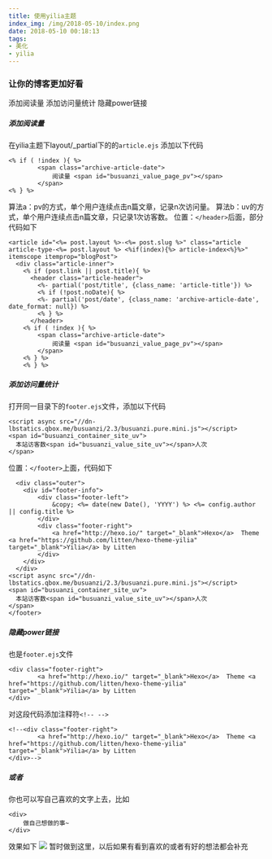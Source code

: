 ```yaml
---
title: 使用yilia主题
index_img: /img/2018-05-10/index.png
date: 2018-05-10 00:18:13
tags: 
- 美化
- yilia
---
```

### 让你的博客更加好看

添加阅读量
添加访问量统计
隐藏power链接
<!--more-->
##### 添加阅读量
在yilia主题下layout/\_partial下的的`article.ejs`
添加以下代码
```
<% if ( !index ){ %>
		<span class="archive-article-date">
			阅读量 <span id="busuanzi_value_page_pv"></span>
		</span>
<% } %>
```
算法a：pv的方式，单个用户连续点击n篇文章，记录n次访问量。
算法b：uv的方式，单个用户连续点击n篇文章，只记录1次访客数。
位置：`</header>`后面，部分代码如下
```
<article id="<%= post.layout %>-<%= post.slug %>" class="article article-type-<%= post.layout %> <%if(index){%> article-index<%}%>" itemscope itemprop="blogPost">
  <div class="article-inner">
    <% if (post.link || post.title){ %>
      <header class="article-header">
        <%- partial('post/title', {class_name: 'article-title'}) %>
        <% if (!post.noDate){ %>
        <%- partial('post/date', {class_name: 'archive-article-date', date_format: null}) %>
        <% } %>
      </header>
	<% if ( !index ){ %>
		<span class="archive-article-date">
			阅读量 <span id="busuanzi_value_page_pv"></span>
		</span>
	<% } %>
    <% } %>
```    

##### 添加访问量统计
打开同一目录下的`footer.ejs`文件，添加以下代码
```
<script async src="//dn-lbstatics.qbox.me/busuanzi/2.3/busuanzi.pure.mini.js"></script>
<span id="busuanzi_container_site_uv"> 
  本站访客数<span id="busuanzi_value_site_uv"></span>人次
</span>
```
位置：`</footer>`上面，代码如下

```<footer id="footer">
  <div class="outer">
    <div id="footer-info">
    	<div class="footer-left">
    		&copy; <%= date(new Date(), 'YYYY') %> <%= config.author || config.title %>
    	</div>
      	<div class="footer-right">
      		<a href="http://hexo.io/" target="_blank">Hexo</a>  Theme <a href="https://github.com/litten/hexo-theme-yilia" target="_blank">Yilia</a> by Litten
      	</div>
    </div>
  </div>
<script async src="//dn-lbstatics.qbox.me/busuanzi/2.3/busuanzi.pure.mini.js"></script>
<span id="busuanzi_container_site_uv"> 
  本站访客数<span id="busuanzi_value_site_uv"></span>人次
</span>
</footer>
```

##### 隐藏power链接
也是`footer.ejs`文件
```
<div class="footer-right">
      	<a href="http://hexo.io/" target="_blank">Hexo</a>  Theme <a href="https://github.com/litten/hexo-theme-yilia" target="_blank">Yilia</a> by Litten
</div>
```
对这段代码添加注释符`<!-- -->`
```
<!--<div class="footer-right">
      	<a href="http://hexo.io/" target="_blank">Hexo</a>  Theme <a href="https://github.com/litten/hexo-theme-yilia" target="_blank">Yilia</a> by Litten
</div>-->
```
##### 或者
你也可以写自己喜欢的文字上去，比如
```
<div>
	做自己想做的事~
</div>
```
效果如下
![](/img/2018-05-07/1.png)
暂时做到这里，以后如果有看到喜欢的或者有好的想法都会补充
